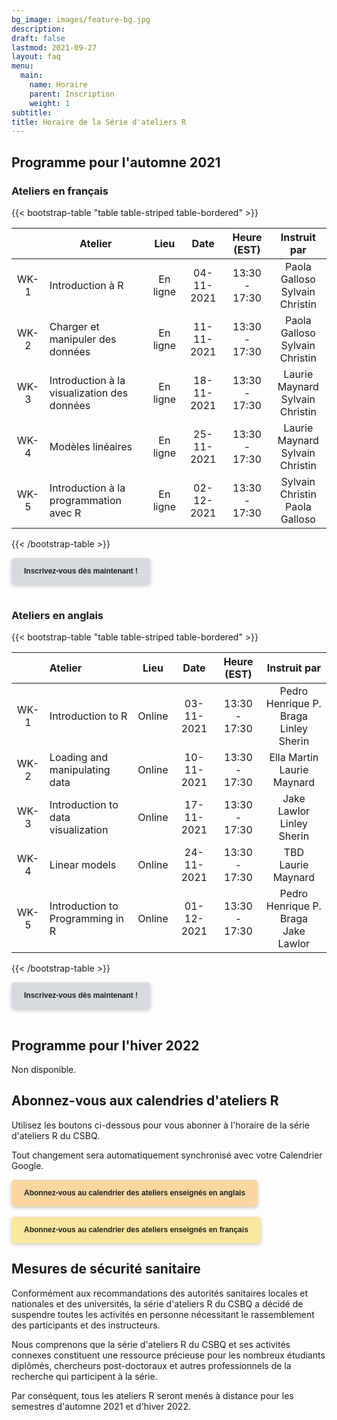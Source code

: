 ```yaml
---
bg_image: images/feature-bg.jpg
description:
draft: false
lastmod: 2021-09-27
layout: faq
menu:
  main:
    name: Horaire
    parent: Inscription
    weight: 1
subtitle:
title: Horaire de la Série d'ateliers R
---
```


## Programme pour l'automne 2021

### Ateliers en français

{{< bootstrap-table "table table-striped table-bordered" >}}

|    | Atelier | Lieu | Date | Heure (EST) | Instruit par |
|:--:|-----------------|:--------:|:--------:|:----:|:----:|
| WK-1 | Introduction à R            |En ligne|04-11-2021|13:30 - 17:30|Paola Galloso <br> Sylvain Christin|
| WK-2 | Charger et manipuler des données|En ligne|11-11-2021|13:30 - 17:30|Paola Galloso <br> Sylvain Christin|
| WK-3 | Introduction à la visualization des données     |En ligne|18-11-2021|13:30 - 17:30|Laurie Maynard <br> Sylvain Christin|
| WK-4 | Modèles linéaires                |En ligne|25-11-2021|13:30 - 17:30|Laurie Maynard <br> Sylvain Christin|
| WK-5 | Introduction à la programmation avec R             |En ligne|02-12-2021|13:30 - 17:30|Sylvain Christin <br> Paola Galloso|

{{< /bootstrap-table >}}

<div class="default">
     <a href="/fr/registration" class="cta btn-yellow" style="background-color: #D6DBDF; font-size: 12px; font-family: Helvetica, Arial, sans-serif; font-weight:bold; text-decoration: none; padding: 14px 20px; color: #1D2025; border-radius: 5px; display:inline-block; mso-padding-alt:0; box-shadow:0 3px 6px rgba(0,0,0,.2);"><!--[if mso]><i style="letter-spacing: 25px;mso-font-width:-100%;mso-text-raise:30pt"> </i><![endif]--><span style="mso-text-raise:15pt;">Inscrivez-vous dès maintenant !</span><!--[if mso]><i style="letter-spacing: 25px;mso-font-width:-100%"> </i><![endif]--></a>
</div>
<br>

### Ateliers en anglais

{{< bootstrap-table "table table-striped table-bordered" >}}

| | Atelier | Lieu | Date | Heure (EST) | Instruit par |
|:---: |:-------------------|:--------:|:--------:|:----:|:----:|
| WK-1 | Introduction to R            |Online|03-11-2021|13:30 - 17:30|Pedro Henrique P. Braga <br> Linley Sherin|
| WK-2 | Loading and manipulating data |Online|10-11-2021|13:30 - 17:30|Ella Martin <br> Laurie Maynard|
| WK-3 | Introduction to data visualization |Online|17-11-2021|13:30 - 17:30|Jake Lawlor <br> Linley Sherin|
| WK-4 | Linear models                | Online|24-11-2021|13:30 - 17:30|TBD <br> Laurie Maynard|
| WK-5 | Introduction to Programming in R             |Online|01-12-2021|13:30 - 17:30|Pedro Henrique P. Braga <br>	Jake Lawlor|

{{< /bootstrap-table >}}

<div class="default">
     <a href="/fr/registration" class="cta btn-yellow" style="background-color: #D6DBDF; font-size: 12px; font-family: Helvetica, Arial, sans-serif; font-weight:bold; text-decoration: none; padding: 14px 20px; color: #1D2025; border-radius: 5px; display:inline-block; mso-padding-alt:0; box-shadow:0 3px 6px rgba(0,0,0,.2);"><!--[if mso]><i style="letter-spacing: 25px;mso-font-width:-100%;mso-text-raise:30pt"> </i><![endif]--><span style="mso-text-raise:15pt;">Inscrivez-vous dès maintenant !</span><!--[if mso]><i style="letter-spacing: 25px;mso-font-width:-100%"> </i><![endif]--></a>
</div>
<br>


## Programme pour l'hiver 2022

Non disponible.

## Abonnez-vous aux calendries d'ateliers R

Utilisez les boutons ci-dessous pour vous abonner à l'horaire de la série d'ateliers R du CSBQ. 

Tout changement sera automatiquement synchronisé avec votre Calendrier Google.


<div class="default">
     <a href="https://calendar.google.com/calendar/u/4?cid=NXFkbDJzOHQyamV0MWt0b29oaWkzdHBhdG9AZ3JvdXAuY2FsZW5kYXIuZ29vZ2xlLmNvbQ" class="cta btn-yellow" style="background-color: #FAD7A0; font-size: 12px; font-family: Helvetica, Arial, sans-serif; font-weight:bold; text-decoration: none; padding: 14px 20px; color: #1D2025; border-radius: 5px; display:inline-block; mso-padding-alt:0; box-shadow:0 3px 6px rgba(0,0,0,.2);"><!--[if mso]><i style="letter-spacing: 25px;mso-font-width:-100%;mso-text-raise:30pt"> </i><![endif]--><span style="mso-text-raise:15pt;">Abonnez-vous au calendrier des ateliers enseignés en anglais</span><!--[if mso]><i style="letter-spacing: 25px;mso-font-width:-100%"> </i><![endif]--></a>
</div>
<br>
<div class="default">
     <a href="https://calendar.google.com/calendar/u/4?cid=Y2djaHBpMGRnMzFoNjc5bXQ0dGtycDM2MzhAZ3JvdXAuY2FsZW5kYXIuZ29vZ2xlLmNvbQ" class="cta btn-yellow" style="background-color: #F9E79F; font-size: 12px; font-family: Helvetica, Arial, sans-serif; font-weight:bold; text-decoration: none; padding: 14px 20px; color: #1D2025; border-radius: 5px; display:inline-block; mso-padding-alt:0; box-shadow:0 3px 6px rgba(0,0,0,.2);"><!--[if mso]><i style="letter-spacing: 25px;mso-font-width:-100%;mso-text-raise:30pt"> </i><![endif]--><span style="mso-text-raise:15pt;">Abonnez-vous au calendrier des ateliers enseignés en français</span><!--[if mso]><i style="letter-spacing: 25px;mso-font-width:-100%"> </i><![endif]--></a>

## Mesures de sécurité sanitaire

Conformément aux recommandations des autorités sanitaires locales et nationales et des universités, la série d'ateliers R du CSBQ a décidé de suspendre toutes les activités en personne nécessitant le rassemblement des participants et des instructeurs.

Nous comprenons que la série d'ateliers R du CSBQ et ses activités connexes constituent une ressource précieuse pour les nombreux étudiants diplômés, chercheurs post-doctoraux et autres professionnels de la recherche qui participent à la série.

Par conséquent, tous les ateliers R seront menés à distance pour les semestres d'automne 2021 et d'hiver 2022.